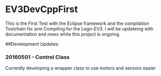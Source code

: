 # EV3DevCppFirst

This is the First Test with the Eclipse framework and the compilation Toolchain for arm Compiling for the Lego-EV3. I will be updateing with documentation and news while this project is ongoing.

##Development Updates:
### 20160501 - Control Class
Currently developing a wrapper class to use motors and sensors easier

